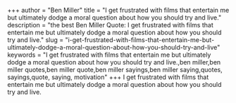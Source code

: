 +++
author = "Ben Miller"
title = "I get frustrated with films that entertain me but ultimately dodge a moral question about how you should try and live."
description = "the best Ben Miller Quote: I get frustrated with films that entertain me but ultimately dodge a moral question about how you should try and live."
slug = "i-get-frustrated-with-films-that-entertain-me-but-ultimately-dodge-a-moral-question-about-how-you-should-try-and-live"
keywords = "I get frustrated with films that entertain me but ultimately dodge a moral question about how you should try and live.,ben miller,ben miller quotes,ben miller quote,ben miller sayings,ben miller saying,quotes, sayings,quote, saying, motivation"
+++
I get frustrated with films that entertain me but ultimately dodge a moral question about how you should try and live.
